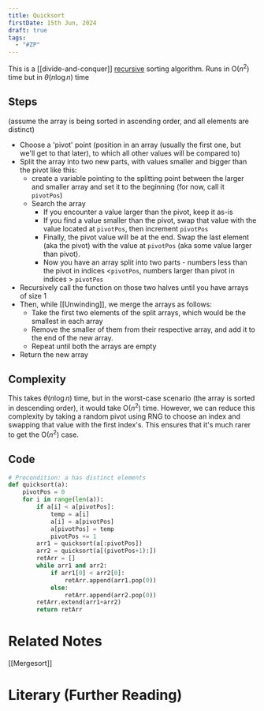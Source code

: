 ```yaml
---
title: Quicksort
firstDate: 15th Jun, 2024
draft: true
tags:
  - "#ZP"
---
```

This is a [[divide-and-conquer]] [recursive](Recursion) sorting algorithm. Runs in O($n^2$) time but in $\theta (n \log n)$ time
## Steps
(assume the array is being sorted in ascending order, and all elements are distinct)
- Choose a 'pivot' point (position in an array (usually the first one, but we'll get to that later), to which all other values will be compared to)
- Split the array into two new parts, with values smaller and bigger than the pivot like this:
	- create a variable pointing to the splitting point between the larger and smaller array and set it to the beginning (for now, call it `pivotPos`)
	- Search the array
		- If you encounter a value larger than the pivot, keep it as-is
		- If you find a value smaller than the pivot, swap that value with the value located at `pivotPos`, then increment `pivotPos`
		- Finally, the pivot value will be at the end. Swap the last element (aka the pivot) with the value at `pivotPos` (aka some value larger than pivot). 
		- Now you have an array split into two parts - numbers less than the pivot in indices <`pivotPos`, numbers larger than pivot in indices > `pivotPos`
- Recursively call the function on those two halves until you have arrays of size 1
- Then, while [[Unwinding]], we merge the arrays as follows:
	- Take the first two elements of the split arrays, which would be the smallest in each array
	- Remove the smaller of them from their respective array, and add it to the end of the new array.
	- Repeat until both the arrays are empty
- Return the new array

## Complexity
This takes $\theta (n \log n)$ time, but in the worst-case scenario (the array is sorted in descending order), it would take O($n^2$) time. However, we can reduce this complexity by taking a random pivot using RNG to choose an index and swapping that value with the first index's. This ensures that it's much rarer to get the O($n^2$) case.

## Code
```python
# Precondition: a has distinct elements
def quicksort(a):
	pivotPos = 0
	for i in range(len(a)):
		if a[i] < a[pivotPos]:
			temp = a[i]
			a[i] = a[pivotPos]
			a[pivotPos] = temp
			pivotPos += 1
		arr1 = quicksort(a[:pivotPos])
		arr2 = quicksort(a[(pivotPos+1):])
		retArr = []
		while arr1 and arr2:
			if arr1[0] < arr2[0]:
				retArr.append(arr1.pop(0))
			else:
				retArr.append(arr2.pop(0))
		retArr.extend(arr1+arr2)
		return retArr
```
# Related Notes
[[Mergesort]]

# Literary (Further Reading)
